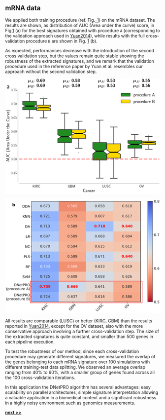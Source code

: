 ## mRNA data

We applied both training procedure (ref. Fig.[-1](../../../../img/dnet_pipe.pdf)) on the mRNA dataset.
The results are shown, as distribution of AUC (Area under the curve) score, in Fig.[1](../../../../img/mRNA_boxplot.png) (a) for the best signatures obtained with procedure `A` (corresponding to the validation approach used in [Yuan2014](https://www.nature.com/articles/nbt.2940)), while results with the full cross-validation procedure `B` are shown in Fig. [1](../../../../img/mRNA_tables.pdf) (b).

As expected, performances decrease with the introduction of the second cross validation step, but the values remain quite stable showing the robustness of the extracted signatures, and we remark that the validation procedure used in the reference paper by Yuan et al. resembles our approach without the second validation step.

![Results obtained by the DNetPRO algorithm pipeline on four mRNA tumor datasets, as from the Synapse database [Yuan2014](https://www.nature.com/articles/nbt.2940). Distributions of AUC values for the tumor datasets. Green boxplots: results using procedure `A` as described in Fig.[-1](../../../../img/dnet_pipe.pdf); yellow boxplots: results obtained using procedure `B`.](../../../../img/mRNA_boxplot.png)

![Comparison of DNetPRO results with the methods used in the paper of Yuan et al.: max AUC values obtained over the 10-Fold cross-validation procedure.](https://raw.githubusercontent.com/Nico-Curti/PhDthesis/master/img/mRNA_tables.svg?token=AF4CJX6PGROD5AJX4CSQXSK5WBJFG&sanitize=true)

All results are comparable (LUSC) or better (KIRC, GBM) than the results reported in [Yuan2014](https://www.nature.com/articles/nbt.2940), except for the OV dataset, also with the more conservative approach involving a further cross-validation step.
The size of the extracted signatures is quite constant, and smaller than 500 genes in each pipeline execution.

To test the robustness of our method, since each cross-validation procedure may generate different signatures, we measured the overlap of the genes belonging to each mRNA signature over 100 simulations with different training-test data splitting.
We observed an average overlap ranging from 40% to 60%, with a smaller group of genes found across all the 100 cross-validation iterations.

In this application the DNetPRO algorithm has several advantages: easy scalability on parallel architectures, simple signature interpretation allowing a valuable application in a biomedical context and a significant robustness in a highly noisy environment such as genomics measurements.

[**next >>**](./miRNA_RPPA.md)
